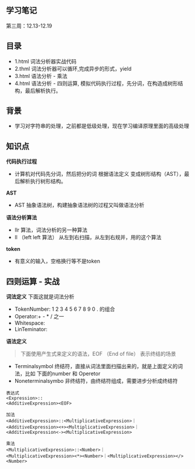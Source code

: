 ## 学习笔记
第三周：12.13-12.19

## 目录
- 1.html  词法分析器实战代码
- 2.thml  词法分析器可以循环,完成异步的形式，yield
- 3.html  语法分析 - 乘法
- 4.html  语法分析 - 四则运算, 模拟代码执行过程，先分词，在构造成树形结构，最后解析执行。

## 背景
- 学习对字符串的处理，之前都是低级处理，现在学习编译原理里面的高级处理
## 知识点
**代码执行过程**
- 计算机对代码先分词，然后把分的词 根据语法定义 变成树形结构（AST），最后解析执行树形结构。

**AST**
- AST 抽象语法树，构建抽象语法树的过程又叫做语法分析

**语法分析算法**
- llr 算法，词法分析的另一种算法
- ll  （left left 算法）  从左到右扫描，从左到右规并，用的这个算法

**token**
- 有意义的输入，空格换行等不是token

## 四则运算 - 实战

**词法定义**
下面这就是词法分析
- TokenNumber: 1 2 3 4 5 6 7 8 9 0 . 的组合
- Operator:+ - * / 之一
- Whitespace:<sp>
- LinTeminator:<lf><cr>

**语法定义**
> 下面使用产生式来定义的语法，EOF （End of file） 表示终结的场景
- Terminalsymbol 终结符，直接从词法里面扫描出来的，就是上面定义的词法，比如 下面的number 和 Operetor
- Noneterminalsymbo 非终结符，由终结符组成，需要进步分析成终结符

```
表达式
<Expression>::
<AdditiveExpression><EOF>

加法
<AdditiveExpression>::<MultiplicativeExpression>｜
<AdditiveExpression><+><MultiplicativeExpression>｜<AdditiveExpression<-><MultiplicativeExpression>

乘法
<MultiplicativeExpression>::<Number>｜
<MultiplicativeExpression><*><Number>｜<MultiplicativeExpression></><Number>
```

